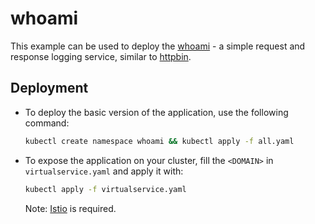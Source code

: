 # whoami

This example can be used to deploy the [whoami](https://hub.docker.com/r/containous/whoami) - a simple request and response logging service, similar to [httpbin](./../httpbin/README.md).

## Deployment

- To deploy the basic version of the application, use the following command:

  ```bash
  kubectl create namespace whoami && kubectl apply -f all.yaml
  ```

- To expose the application on your cluster, fill the `<DOMAIN>` in `virtualservice.yaml` and apply it with:

  ```bash
  kubectl apply -f virtualservice.yaml
  ```

  Note: [Istio](https://istio.io/) is required.
